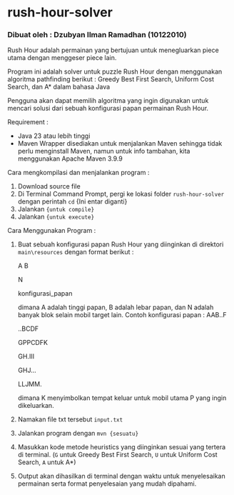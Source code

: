# rush-hour-solver
### Dibuat oleh : Dzubyan Ilman Ramadhan (10122010)

Rush Hour adalah permainan yang bertujuan untuk menegluarkan piece utama dengan menggeser piece lain.

Program ini adalah solver untuk puzzle Rush Hour dengan menggunakan algoritma pathfinding berikut : Greedy Best First Search, Uniform Cost Search, dan A* dalam bahasa Java

Pengguna akan dapat memilih algoritma yang ingin digunakan untuk mencari solusi dari sebuah konfigurasi papan permainan Rush Hour.

Requirement : 
* Java 23 atau lebih tinggi
* Maven Wrapper disediakan untuk menjalankan Maven sehingga tidak perlu menginstall Maven, namun untuk info tambahan, kita menggunakan Apache Maven 3.9.9


Cara mengkompilasi dan menjalankan program : 
1. Download source file
2. Di Terminal Command Prompt, pergi ke lokasi folder `rush-hour-solver` dengan perintah `cd`
{Ini entar diganti}
4. Jalankan `{untuk compile}`
5. Jalankan `{untuk execute}`


Cara Menggunakan Program : 
1. Buat sebuah konfigurasi papan Rush Hour yang diinginkan di direktori `main\resources` dengan format berikut :
   
   A B
   
   N
   
   konfigurasi_papan

   dimana A adalah tinggi papan, B adalah lebar papan, dan N adalah banyak blok selain mobil target lain.
   Contoh konfigurasi papan :
   AAB..F
   
   ..BCDF
   
   GPPCDFK
   
   GH.III
   
   GHJ...
   
   LLJMM.

   dimana K menyimbolkan tempat keluar untuk mobil utama P yang ingin dikeluarkan.
3. Namakan file txt tersebut `input.txt` 
   
4. Jalankan program dengan `mvn {sesuatu}`
5. Masukkan kode metode heuristics yang diinginkan sesuai yang tertera di terminal. (`G` untuk Greedy Best First Search, `U` untuk Uniform Cost Search, `A` untuk A*)
6. Output akan dihasilkan di terminal dengan waktu untuk menyelesaikan permainan serta format penyelesaian yang mudah dipahami.


   
   




